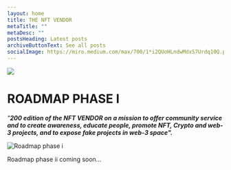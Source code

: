 ```yaml
---
layout: home
title: THE NFT VENDOR
metaTitle: ""
metaDesc: ""
postsHeading: Latest posts
archiveButtonText: See all posts
socialImage: https://miro.medium.com/max/700/1*i2QUoHLndwMdxS7Urdq10Q.png
---
```

<!--StartFragment-->

![](https://miro.medium.com/max/700/1*i2QUoHLndwMdxS7Urdq10Q.png)

# **ROADMAP PHASE I**

*"**200 edition of the NFT VENDOR on a mission to offer community service and to create awareness, educate people, promote NFT, Crypto and web-3 projects, and to expose fake projects in web-3 space".***

![Roadmap phase i](/images/roadmap.phase1.png "nftvendor/roadmap.phase1.png")

Roadmap phase ii coming soon...

<!--EndFragment-->